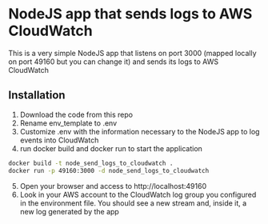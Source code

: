 # NodeJS app that sends logs to AWS CloudWatch

This is a very simple NodeJS app that listens on port 3000 (mapped locally on port 49160 but you can change it) and sends its logs to AWS CloudWatch

## Installation

1. Download the code from this repo
2. Rename env_template to .env
3. Customize .env with the information necessary to the NodeJS app to log events into CloudWatch
4. run docker build and docker run to start the application

```bash
docker build -t node_send_logs_to_cloudwatch .
docker run -p 49160:3000 -d node_send_logs_to_cloudwatch
```

5. Open your browser and access to http://localhost:49160
6. Look in your AWS account to the CloudWatch log group you configured in the environment file. You should see a new stream and, inside it, a new log generated by the app
